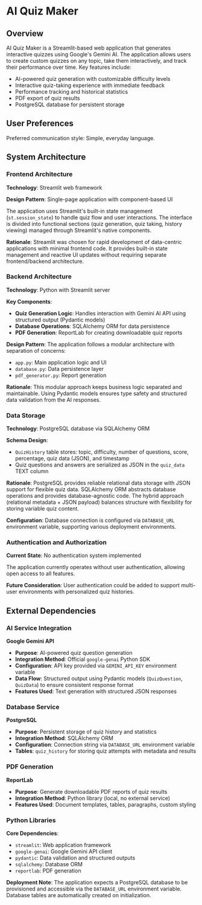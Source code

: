 # AI Quiz Maker

## Overview

AI Quiz Maker is a Streamlit-based web application that generates interactive quizzes using Google's Gemini AI. The application allows users to create custom quizzes on any topic, take them interactively, and track their performance over time. Key features include:

- AI-powered quiz generation with customizable difficulty levels
- Interactive quiz-taking experience with immediate feedback
- Performance tracking and historical statistics
- PDF export of quiz results
- PostgreSQL database for persistent storage

## User Preferences

Preferred communication style: Simple, everyday language.

## System Architecture

### Frontend Architecture

**Technology**: Streamlit web framework

**Design Pattern**: Single-page application with component-based UI

The application uses Streamlit's built-in state management (`st.session_state`) to handle quiz flow and user interactions. The interface is divided into functional sections (quiz generation, quiz taking, history viewing) managed through Streamlit's native components.

**Rationale**: Streamlit was chosen for rapid development of data-centric applications with minimal frontend code. It provides built-in state management and reactive UI updates without requiring separate frontend/backend architecture.

### Backend Architecture

**Technology**: Python with Streamlit server

**Key Components**:
- **Quiz Generation Logic**: Handles interaction with Gemini AI API using structured output (Pydantic models)
- **Database Operations**: SQLAlchemy ORM for data persistence
- **PDF Generation**: ReportLab for creating downloadable quiz reports

**Design Pattern**: The application follows a modular architecture with separation of concerns:
- `app.py`: Main application logic and UI
- `database.py`: Data persistence layer
- `pdf_generator.py`: Report generation

**Rationale**: This modular approach keeps business logic separated and maintainable. Using Pydantic models ensures type safety and structured data validation from the AI responses.

### Data Storage

**Technology**: PostgreSQL database via SQLAlchemy ORM

**Schema Design**:
- `QuizHistory` table stores: topic, difficulty, number of questions, score, percentage, quiz data (JSON), and timestamp
- Quiz questions and answers are serialized as JSON in the `quiz_data` TEXT column

**Rationale**: PostgreSQL provides reliable relational data storage with JSON support for flexible quiz data. SQLAlchemy ORM abstracts database operations and provides database-agnostic code. The hybrid approach (relational metadata + JSON payload) balances structure with flexibility for storing variable quiz content.

**Configuration**: Database connection is configured via `DATABASE_URL` environment variable, supporting various deployment environments.

### Authentication and Authorization

**Current State**: No authentication system implemented

The application currently operates without user authentication, allowing open access to all features.

**Future Consideration**: User authentication could be added to support multi-user environments with personalized quiz histories.

## External Dependencies

### AI Service Integration

**Google Gemini API**
- **Purpose**: AI-powered quiz question generation
- **Integration Method**: Official `google-genai` Python SDK
- **Configuration**: API key provided via `GEMINI_API_KEY` environment variable
- **Data Flow**: Structured output using Pydantic models (`QuizQuestion`, `QuizData`) to ensure consistent response format
- **Features Used**: Text generation with structured JSON responses

### Database Service

**PostgreSQL**
- **Purpose**: Persistent storage of quiz history and statistics
- **Integration Method**: SQLAlchemy ORM
- **Configuration**: Connection string via `DATABASE_URL` environment variable
- **Tables**: `quiz_history` for storing quiz attempts with metadata and results

### PDF Generation

**ReportLab**
- **Purpose**: Generate downloadable PDF reports of quiz results
- **Integration Method**: Python library (local, no external service)
- **Features Used**: Document templates, tables, paragraphs, custom styling

### Python Libraries

**Core Dependencies**:
- `streamlit`: Web application framework
- `google-genai`: Google Gemini API client
- `pydantic`: Data validation and structured outputs
- `sqlalchemy`: Database ORM
- `reportlab`: PDF generation

**Deployment Note**: The application expects a PostgreSQL database to be provisioned and accessible via the `DATABASE_URL` environment variable. Database tables are automatically created on initialization.